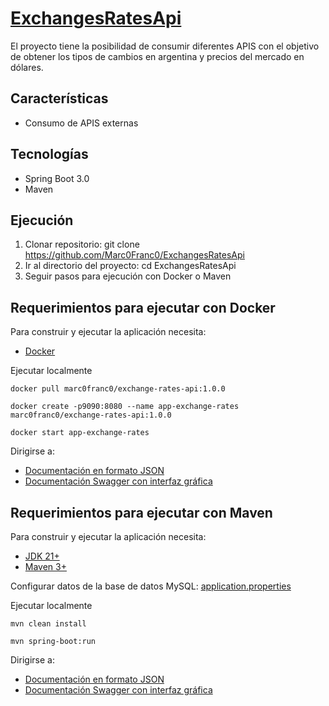 # [ExchangesRatesApi](https://github.com/Marc0Franc0/ExchangesRatesApi#exchangesratesapi)

El proyecto tiene la posibilidad de consumir diferentes APIS con el objetivo de obtener los tipos de cambios en argentina y precios del mercado en dólares.

## Características
- Consumo de APIS externas

## Tecnologías
- Spring Boot 3.0
- Maven

## Ejecución
1. Clonar repositorio: git clone https://github.com/Marc0Franc0/ExchangesRatesApi
2. Ir al directorio del proyecto: cd ExchangesRatesApi
3. Seguir pasos para ejecución con Docker o Maven

## Requerimientos para ejecutar con Docker

Para construir y ejecutar la aplicación necesita:
- [Docker](https://www.docker.com/products/docker-desktop/)

Ejecutar localmente

```shell
docker pull marc0franc0/exchange-rates-api:1.0.0
```
```shell
docker create -p9090:8080 --name app-exchange-rates  marc0franc0/exchange-rates-api:1.0.0
```
```shell
docker start app-exchange-rates
```

Dirigirse a:
- [Documentación en formato JSON](http://localhost:9090/api/v3/api-docs)
- [Documentación Swagger con interfaz gráfica](http://localhost:9090/doc/swagger-ui/index.html)

## Requerimientos para ejecutar con Maven

Para construir y ejecutar la aplicación necesita:

- [JDK 21+](https://www.oracle.com/java/technologies/downloads/#java21)
- [Maven 3+](https://maven.apache.org)

Configurar datos de la base de datos MySQL: [application.properties](https://github.com/Marc0Franc0/Forum/blob/main/src/main/resources/application-dev.properties)

Ejecutar localmente

```shell
mvn clean install
```
```shell
mvn spring-boot:run
```

Dirigirse a:
- [Documentación en formato JSON](http://localhost:8080/api/v3/api-docs)
- [Documentación Swagger con interfaz gráfica](http://localhost:8080/doc/swagger-ui/index.html)